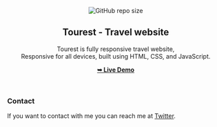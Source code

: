 <div align="center">
  
  ![GitHub repo size](https://img.shields.io/github/repo-size/Shaad-Imran/Tourest-Travel-Website)
  <br />

  <h2 align="center">Tourest - Travel website</h2>

Tourest is fully responsive travel website, <br />Responsive for all devices, built using HTML, CSS, and JavaScript.

<a href="https://shaad-imran.github.io/Tourest-Travel-Website/"><strong>➥ Live Demo</strong></a>

</div>

<br />

### Contact

If you want to contact with me you can reach me at [Twitter](https://www.twitter.com/WackyGhost).
